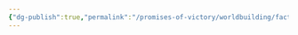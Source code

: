 ```yaml
---
{"dg-publish":true,"permalink":"/promises-of-victory/worldbuilding/factions/cult-of-the-gifted/edard-combell/","title":"Edard Combell","noteIcon":"Settlement","created":"2023-03-29T16:20:34.578+02:00","updated":"2023-03-29T21:27:55.006+02:00"}
---
```

